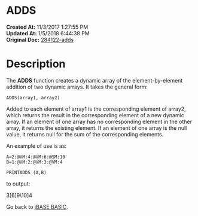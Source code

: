 # ADDS

**Created At:** 11/3/2017 1:27:55 PM  
**Updated At:** 1/5/2018 6:44:38 PM  
**Original Doc:** [284122-adds](https://docs.jbase.com/36868-jbase-basic/284122-adds)  


# Description

The **ADDS** function creates a dynamic array of the element-by-element addition of two dynamic arrays. It takes the general form:

```
ADDS(array1, array2)
```

Added to each element of array1 is the corresponding element of array2, which returns the result in the corresponding element of a new dynamic array. If an element of one array has no corresponding
element in the other array, it returns the existing element. If an element of one array is the null value, it returns null for the sum of the corresponding elements.

An example of use is as:

```
A=2:@VM:4:@VM:6:@SM:10
B=1:@VM:2:@VM:3:@VM:4

PRINTADDS (A,B)
```

to output:

3]6]9\10]4



Go back to [jBASE BASIC](263498-jbase-basic).
